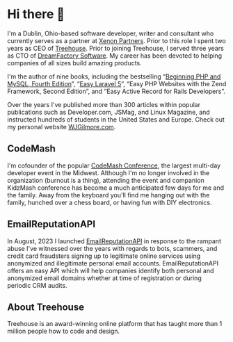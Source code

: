 # Hi there 👋

I'm a Dublin, Ohio-based software developer, writer and consultant who currently serves as a partner at <a href="https://xenon.io">Xenon Partners</a>. Prior to this role I spent two years as CEO of <a href="https://www.teamtreehouse.com/">Treehouse</a>. Prior to joining Treehouse, I served three years as CTO of <a href="https://www.dreamfactory.com">DreamFactory Software</a>. My career has been devoted to helping companies of all sizes build amazing products.</p>

I'm the author of nine books, including the bestselling “<a href="https://www.amazon.com/Beginning-PHP-MySQL-Novice-Professional/dp/1430231149/">Beginning PHP and MySQL, Fourth Edition</a>”, “<a href="https://leanpub.com/easylaravel">Easy Laravel 5</a>”, “Easy PHP Websites with the Zend Framework, Second Edition”, and “Easy Active Record for Rails Developers”.

Over the years I've published more than 300 articles within popular publications such as Developer.com, JSMag, and Linux Magazine, and instructed hundreds of students in the United States and Europe. Check out my personal website <a href="https://wjgilmore.com">WJGilmore.com</a>.

## CodeMash

I'm cofounder of the popular <a href="https://www.codemash.org/">CodeMash Conference</a>, the largest multi-day developer event in the Midwest. Although I'm no longer involved in the organization (burnout is a thing), attending the event and companion KidzMash conference has become a much anticipated few days for me and the family. Away from the keyboard you'll find me hanging out with the family, hunched over a chess board, or having fun with DIY electronics.

## EmailReputationAPI

In August, 2023 I launched <a href="https://emailreputationapi.com">EmailReputationAPI</a> in response to the rampant abuse I've witnessed over the years with regards to bots, scammers, and credit card fraudsters signing up to legitimate online services using anonymized and illegitimate personal email accounts. EmailReputationAPI offers an easy API which will help companies identify both personal and anonymized email domains whether at time of registration or during periodic CRM audits. 

## About Treehouse

Treehouse is an award-winning online platform that has taught more than 1 million people how to code and design.
